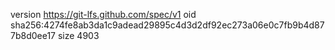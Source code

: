 version https://git-lfs.github.com/spec/v1
oid sha256:4274fe8ab3da1c9adead29895c4d3d2df92ec273a06e0c7fb9b4d877b8d0ee17
size 4903
